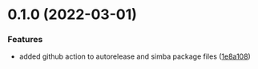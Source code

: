 # 0.1.0 (2022-03-01)


### Features

* added github action to autorelease and simba package files ([1e8a108](https://github.com/Torwent/MiniWaspBots/commit/1e8a10866cc71c3546c3e9982cad42fff9dc0b71))



